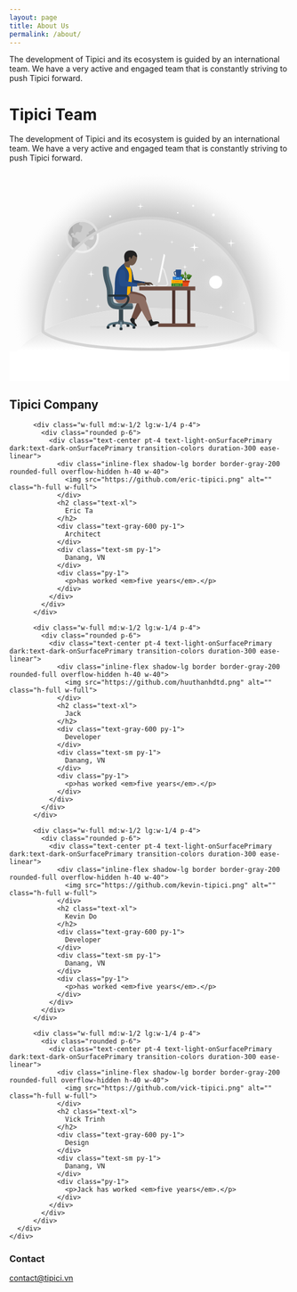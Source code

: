 ```yaml
---
layout: page
title: About Us
permalink: /about/
---
```


The development of Tipici and its ecosystem is guided by an international team. We have a very active and engaged team that is constantly striving to push Tipici forward.

<div class="mx-auto flex flex-col-reverse sm:flex-row items-center">
	<div class="sm:w-2/5 flex flex-col items-start mt-8 sm:mt-0">
	  <h1 class="text-3xl xl:text-4xl text-light-onSurfacePrimary dark:text-dark-onSurfacePrimary font-medium leading-normal mb-6 lg:pt-4 transition-colors duration-300 ease-linear">
		Tipici Team<br>
	  </h1>
	  <p class="lg:text-lg mb-4 sm:mb-12">
		The development of Tipici and its ecosystem is guided by an international team. We have a very active and engaged team that is constantly striving to push Tipici forward.
	  </p>
	</div>
	<div class="sm:w-3/5">
	  <svg data-name="Layer 1" xmlns="http://www.w3.org/2000/svg" viewBox="0 0 800 600">
		<defs>
		  <radialGradient id="a" cx="736.97" cy="537.14" r="280.78" gradientTransform="matrix(1.42 0 0 -1.38 -641.9 1131.89)" gradientUnits="userSpaceOnUse">
			<stop offset="0" stop-color="#b3b3b3"/>
			<stop offset=".47" stop-color="#b3b3b3"/>
			<stop offset=".54" stop-color="#b5b5b5" stop-opacity=".98"/>
			<stop offset=".62" stop-color="#bababa" stop-opacity=".91"/>
			<stop offset=".71" stop-color="#c3c3c3" stop-opacity=".79"/>
			<stop offset=".79" stop-color="#cfcfcf" stop-opacity=".64"/>
			<stop offset=".87" stop-color="#dedede" stop-opacity=".43"/>
			<stop offset=".95" stop-color="#f1f1f1" stop-opacity=".18"/>
			<stop offset="1" stop-color="#fff" stop-opacity="0"/>
		  </radialGradient>
		  <radialGradient id="b" cx="208.5" cy="961.5" r="59.5" gradientTransform="matrix(1 0 0 -1 0 1150)" gradientUnits="userSpaceOnUse">
			<stop offset=".76" stop-color="#e1e1e1"/>
			<stop offset=".78" stop-color="#e6e6e6" stop-opacity=".64"/>
			<stop offset=".8" stop-color="#ececec" stop-opacity=".3"/>
			<stop offset=".81" stop-color="#efefef" stop-opacity=".08"/>
			<stop offset=".82" stop-color="#f0f0f0" stop-opacity="0"/>
		  </radialGradient>
		  <linearGradient id="c" x1="400" y1="757" x2="400" y2="633" gradientTransform="matrix(1 0 0 -1 0 1150)" gradientUnits="userSpaceOnUse">
			<stop offset="0" stop-color="#e0e0e0"/>
			<stop offset=".29" stop-color="#e0e0e0" stop-opacity=".99"/>
			<stop offset=".43" stop-color="#e1e1e1" stop-opacity=".96"/>
			<stop offset=".54" stop-color="#e3e3e3" stop-opacity=".9"/>
			<stop offset=".64" stop-color="#e6e6e6" stop-opacity=".81"/>
			<stop offset=".72" stop-color="#e9e9e9" stop-opacity=".71"/>
			<stop offset=".8" stop-color="#ededed" stop-opacity=".57"/>
			<stop offset=".87" stop-color="#f2f2f2" stop-opacity=".41"/>
			<stop offset=".93" stop-color="#f8f8f8" stop-opacity=".23"/>
			<stop offset=".99" stop-color="#fefefe" stop-opacity=".03"/>
			<stop offset="1" stop-color="#fff" stop-opacity="0"/>
		  </linearGradient>
		  <radialGradient id="d" cx="589.6" cy="-783.2" r="78.65" gradientTransform="translate(1.02 1101.16)" gradientUnits="userSpaceOnUse">
			<stop offset="0" stop-color="#e0e0e0"/>
			<stop offset="1" stop-color="#ccc" stop-opacity="0"/>
		  </radialGradient>
		  <radialGradient id="e" cx="400" cy="-227.02" r="256.27" gradientTransform="translate(0 550.02)" gradientUnits="userSpaceOnUse">
			<stop offset="0" stop-color="#cfcfcf"/>
			<stop offset="1" stop-color="#d4d4d4"/>
		  </radialGradient>
		  <linearGradient id="f" x1="399" y1="-608.63" x2="399" y2="-626.63" gradientTransform="translate(0 1070.63)" gradientUnits="userSpaceOnUse">
			<stop offset="0" stop-color="#fff" stop-opacity="0"/>
			<stop offset="1" stop-color="#b3b3b3" stop-opacity=".8"/>
		  </linearGradient>
		  <radialGradient id="g" cx="474.96" cy="856.5" r="4.82" gradientTransform="matrix(1 0 0 -1 0 1150)" gradientUnits="userSpaceOnUse">
			<stop offset=".76" stop-color="#ebebeb"/>
			<stop offset=".77" stop-color="#ececec" stop-opacity=".86"/>
			<stop offset=".78" stop-color="#eee" stop-opacity=".66"/>
			<stop offset=".79" stop-color="#f0f0f0" stop-opacity=".48"/>
			<stop offset=".8" stop-color="#f2f2f2" stop-opacity=".33"/>
			<stop offset=".81" stop-color="#f3f3f3" stop-opacity=".21"/>
			<stop offset=".82" stop-color="#f4f4f4" stop-opacity=".12"/>
			<stop offset=".83" stop-color="#f4f4f4" stop-opacity=".05"/>
			<stop offset=".85" stop-color="#f5f5f5" stop-opacity=".01"/>
			<stop offset=".87" stop-color="#f5f5f5" stop-opacity="0"/>
		  </radialGradient>
		</defs>
		<path fill="url(#a)" d="M0 0h800v600H0z"/>
		<circle cx="208.5" cy="188.5" r="41.5" fill="#cdcdcd"/>
		<path d="M250 188.5a41.51 41.51 0 0 1-62 36.07 294.45 294.45 0 0 1 60.46-47.45A41.26 41.26 0 0 1 250 188.5z" fill="#c8c8c8"/>
		<path d="M244.94 186.61l-3.94-1.13-.47-.14a23.88 23.88 0 0 0-9.49.2c-5.8 1.72-2.45 6.06-9.38 4.08-.89-.25-.93-4.36-.48-5.93.19-.67 3.25-1.25 4.57-1.6a2.35 2.35 0 0 0 1.82-2.14l-1.31-3a2.58 2.58 0 0 1 1.36-2.26l5.38-2.09a5.9 5.9 0 0 0 2.85-2.32l6.25-6.14a41.26 41.26 0 0 1 7.9 24.36" fill="#b6b6b6"/>
		<path d="M219.43 213.69c.33 1.13 1.51 5.49 2.5 10.12.17.88.45 2.09.73 3.29a40.85 40.85 0 0 0 7.91-4.15 42.39 42.39 0 0 0 6.45-5.36l-17.67-4.19a2.45 2.45 0 0 1 .08.29z" fill="#afafaf"/>
		<path d="M208.69 162l-3.19 11.18c-1.28 4.47-5.08 3.38-8 2.56-7.16-2-7.86 2.11-8.63 4.79s-1.27 4.47-3.28 3.89-.07-4.85-3.42-5.81l-2-.56-10.94-3.12a41.55 41.55 0 0 1 32.4-27.36 19.4 19.4 0 0 0-2.41 4.25c-.77 2.68 1.95 4.18 5.75 5.27 4.51 1.27 3.91 4.23 3.72 4.91zm-7.02 41.5l-1.71 6s-3 3.78-3.71 4.55a76 76 0 0 0-8.87 10.17 41 41 0 0 1-5-3.48c-.7-.57-1.37-1.16-2-1.77l2.5-8.77v-16.9l2.54-1.41.34-.19 1.78.5 3.58 1c1.57.45 3.13 2.59 4.09 4.3 1.95 4.7 3.79 5.22 6.46 6z" fill="#b9b9b9"/>
		<path d="M250 188.5a41.43 41.43 0 0 1-18.42 34.5 21.14 21.14 0 0 0-11.07-9.26h-.08c-.91-.38-8.47-3.88-6.31-11.46.71-2.45 2.56-8.94 13.74-5.75 6.7 1.92 11.81 1 12.45-1.28 1.91-6.7.32-9.58.32-9.58a1.77 1.77 0 0 0 .31-.15h.06c2.45-1.36 4.16-6.32 7.51-8.08A41.3 41.3 0 0 1 250 188.5z" fill="#9b9b9b"/>
		<path d="M202.91 207.52c-2.07 7.36-6.67 6.53-6.67 6.53-3.33-.93-11.27 1-13.87 6.69-.7-.57-1.37-1.16-2-1.77s-1.38-1.31-2-2c.57-4.84-1-13 1-19.82 1.29-4.47-4.43-9-5.84-10.86-1.89-2.49-4.21-5.48-5.09-8.28.27-1 .58-2.07.94-3.08a41.35 41.35 0 0 1 10.27-16.15 12.55 12.55 0 0 1 1.06 8.28c-1 3.36 2.75 7.32 1.6 11.34a8 8 0 0 0-2-.35c-2-.07-3 .94-3.31 2l-.63 2.23c-.33 1.13.37 2 1.72 2.43 1.79.51 1.88 1 1.56 2.14s.29 3.23 1.63 3.61l4.25 1.21-.07.25c-2.36 8.54.94 12.1 5.37 13.35 8.5 2.43 10.89-1.72 10.89-1.72 1.28.39 1.44 3.08 1.19 3.97z" fill="#aaa"/>
		<path d="M208.5 129a59.5 59.5 0 1 0 59.5 59.5 59.5 59.5 0 0 0-59.5-59.5zm0 101a41.5 41.5 0 1 1 41.5-41.5 41.5 41.5 0 0 1-41.5 41.5z" fill="url(#b)"/>
		<path d="M615.24 227.87a293.48 293.48 0 0 0-98.09-68.15 301.13 301.13 0 0 0-234.3 0A292.74 292.74 0 0 0 188 224.57c-1.08 1.09-2.14 2.19-3.2 3.3C127.57 288 96.05 370.26 96 459.62c1.29 1.3 14 13.23 56.69 25.28 25.54 7.22 56.66 13 92.48 17.14 44.6 5.18 96.7 7.85 154.84 8 58.12-.11 110.22-2.78 154.82-8 35.82-4.15 66.94-9.92 92.48-17.14 42.64-12 55.4-24 56.69-25.28 0-89.35-31.56-171.62-88.76-231.75z" style="isolation:isolate" fill="#fff" opacity=".44999999"/>
		<path d="M374.5 93l1 7.16a1.55 1.55 0 0 0 .44.87 1.61 1.61 0 0 0 .87.44l7.15 1-7.16 1a1.55 1.55 0 0 0-.87.44 1.61 1.61 0 0 0-.44.87l-1 7.15-1-7.16a1.51 1.51 0 0 0-.49-.77 1.61 1.61 0 0 0-.87-.44l-7.15-1 7.16-1a1.52 1.52 0 0 0 .86-.56 1.61 1.61 0 0 0 .44-.87z" fill="#fff"/>
		<path d="M633.5 195l1.37 9.42a2 2 0 0 0 .57 1.14 2.08 2.08 0 0 0 1.14.58l9.42 1.36-9.42 1.37a2 2 0 0 0-1.72 1.71L633.5 220l-1.37-9.42a2 2 0 0 0-.57-1.14 2.08 2.08 0 0 0-1.14-.58L621 207.5l9.42-1.37a2 2 0 0 0 1.72-1.71zm-380 185l.82 5.65a1.24 1.24 0 0 0 .35.69 1.11 1.11 0 0 0 .68.34l5.65.82-5.65.82a1.24 1.24 0 0 0-.69.35 1.11 1.11 0 0 0-.34.68l-.82 5.65-.82-5.65a1.24 1.24 0 0 0-.35-.69 1.11 1.11 0 0 0-.68-.34l-5.65-.82 5.65-.82a1.24 1.24 0 0 0 .69-.35 1.11 1.11 0 0 0 .34-.68z" fill="#fafafa"/>
		<circle cx="288" cy="131" r="3" fill="#fff"/>
		<path d="M405.5 248l.6 4.15a1 1 0 0 0 .25.5 1 1 0 0 0 .51.25l4.14.6-4.15.6a1 1 0 0 0-.5.25 1 1 0 0 0-.25.51l-.6 4.14-.6-4.15a1 1 0 0 0-.25-.5 1 1 0 0 0-.51-.25l-4.14-.6 4.15-.6a1 1 0 0 0 .5-.25 1 1 0 0 0 .25-.51zm59-49l.6 4.15a1 1 0 0 0 .25.5 1 1 0 0 0 .51.25l4.14.6-4.15.6a1 1 0 0 0-.5.25 1 1 0 0 0-.25.51l-.6 4.14-.6-4.15a1 1 0 0 0-.25-.5 1 1 0 0 0-.51-.25l-4.14-.6 4.15-.6a1 1 0 0 0 .5-.25 1 1 0 0 0 .25-.51zm-231 86l1.15 7.91a1.66 1.66 0 0 0 .48 1 1.73 1.73 0 0 0 1 .49l7.87 1.1-7.91 1.15a1.66 1.66 0 0 0-1 .48 1.73 1.73 0 0 0-.49 1l-1.1 7.87-1.15-7.91a1.66 1.66 0 0 0-.48-1 1.73 1.73 0 0 0-1-.49l-7.87-1.1 7.91-1.15a1.66 1.66 0 0 0 1-.48 1.73 1.73 0 0 0 .49-1zm-69 78l.6 4.15a1 1 0 0 0 .25.5 1 1 0 0 0 .51.25l4.14.6-4.15.6a1 1 0 0 0-.5.25 1 1 0 0 0-.25.51l-.6 4.14-.6-4.15a1 1 0 0 0-.25-.5 1 1 0 0 0-.51-.25l-4.14-.6 4.15-.6a1 1 0 0 0 .5-.25 1 1 0 0 0 .25-.51zm390-112l.6 4.15a1 1 0 0 0 .25.5 1 1 0 0 0 .51.25l4.14.6-4.14.6a.87.87 0 0 0-.76.76l-.6 4.14-.6-4.15a1 1 0 0 0-.25-.5 1 1 0 0 0-.51-.25l-4.14-.6 4.14-.6a.87.87 0 0 0 .76-.76zm-332 112l.6 4.14a.87.87 0 0 0 .76.76l4.14.6-4.14.6a.87.87 0 0 0-.76.76l-.6 4.14-.6-4.15a1 1 0 0 0-.25-.5.91.91 0 0 0-.51-.25l-4.14-.6 4.14-.6a.87.87 0 0 0 .76-.76zm448 10l.6 4.15a.87.87 0 0 0 .26.5 1 1 0 0 0 .5.25l4.14.6-4.14.6a.87.87 0 0 0-.76.76l-.6 4.14-.6-4.15a1 1 0 0 0-.25-.5 1 1 0 0 0-.51-.25l-4.14-.6 4.15-.6a1 1 0 0 0 .5-.25 1 1 0 0 0 .25-.51z" fill="#fafafa"/>
		<path d="M373.5 173l.82 5.65a1.24 1.24 0 0 0 .35.69 1.11 1.11 0 0 0 .68.34l5.65.82-5.65.82a1.24 1.24 0 0 0-.69.35 1.11 1.11 0 0 0-.34.68l-.82 5.65-.82-5.65a1.24 1.24 0 0 0-.35-.69 1.11 1.11 0 0 0-.68-.34l-5.65-.82 5.65-.82a1.24 1.24 0 0 0 .69-.35 1.11 1.11 0 0 0 .34-.68zm231 210l.82 5.65a1.24 1.24 0 0 0 .35.69 1.11 1.11 0 0 0 .68.34l5.65.82-5.65.82a1.24 1.24 0 0 0-.69.35 1.11 1.11 0 0 0-.34.68l-.82 5.65-.82-5.65a1.24 1.24 0 0 0-.35-.69 1.11 1.11 0 0 0-.68-.34l-5.65-.82 5.65-.82a1.24 1.24 0 0 0 .69-.35 1.11 1.11 0 0 0 .34-.68zm-103-115l.82 5.65a1.24 1.24 0 0 0 .35.69 1.11 1.11 0 0 0 .68.34l5.65.82-5.65.82a1.24 1.24 0 0 0-.69.35 1.11 1.11 0 0 0-.34.68l-.82 5.65-.82-5.65a1.24 1.24 0 0 0-.35-.69 1.11 1.11 0 0 0-.68-.34l-5.65-.82 5.65-.82a1.24 1.24 0 0 0 .69-.35 1.11 1.11 0 0 0 .34-.68zm27-62l1.5 10.17a2.19 2.19 0 0 0 .62 1.24 2.26 2.26 0 0 0 1.23.62L542 219.5l-10.17 1.5a2.2 2.2 0 0 0-1.86 1.85L528.5 233l-1.5-10.17a2.19 2.19 0 0 0-.62-1.24 2.26 2.26 0 0 0-1.23-.62L515 219.5l10.17-1.5a2.2 2.2 0 0 0 1.86-1.85z" fill="#fff"/>
		<circle cx="525" cy="101" r="3" fill="#fafafa"/>
		<circle cx="481" cy="121" r="2" fill="#fff"/>
		<circle cx="639" cy="403" r="2" fill="#fff"/>
		<circle cx="583" cy="127" r="4" fill="#fafafa"/>
		<circle cx="144" cy="317" r="3" fill="#eee"/>
		<circle cx="376" cy="281.07" r="3" fill="#eee"/>
		<circle cx="140" cy="242" r="2" fill="#fafafa"/>
		<g>
		  <path d="M779 517s-86.71-124-379-124S21 517 21 517H0v83h800v-83z" fill="#fff"/>
		  <path d="M21 517s86.71-124 379-124 379 124 379 124z" fill="url(#c)"/>
		</g>
		<g>
		  <circle cx="589.5" cy="318.5" r="78.5" fill="url(#d)"/>
		  <circle cx="589.5" cy="318.5" r="18.5" fill="#fff"/>
		</g>
		<path d="M400 140a293.12 293.12 0 0 1 115.58 23.4 289.55 289.55 0 0 1 96.77 67.23c56.1 58.95 87.18 139.58 87.64 227.19-4 3.24-18.66 13.44-54.88 23.55-25.38 7.08-56.25 12.74-91.77 16.82-44.22 5.08-95.81 7.7-153.33 7.81-57.54-.11-109.13-2.73-153.35-7.81-35.52-4.08-66.39-9.74-91.77-16.82-36.24-10.12-50.89-20.32-54.89-23.55.47-87.64 31.55-168.25 87.65-227.19a289.41 289.41 0 0 1 96.76-67.23A293.16 293.16 0 0 1 400 140m0-8c-82.87 0-161 33.07-218.14 93.12C123.91 286 92 369.36 92 459.85a3.5 3.5 0 0 0 1 2.43c2 2.1 51.94 51.25 307 51.72 255.06-.47 305-49.62 307-51.72a3.5 3.5 0 0 0 1-2.43c0-90.49-31.91-173.85-89.86-234.73C561 165.07 482.87 132 400 132z" fill="url(#e)"/>
		<g>
		  <path d="M440.25 331H426a2 2 0 0 1 0-4h14.25a28.81 28.81 0 0 0 6.28-.59h.16c.32-.06 3.31-.65 3.31-3.45a19.79 19.79 0 0 0-.67-4.19c-2.07-8.92-4.23-16.59-5.66-21.66l-.15-.52c-.16-.57-.34-1.23-.53-1.93-1-3.73-3.65-13.63-6.52-13.63a2 2 0 0 1 0-4c5.94 0 8.51 9.59 10.39 16.59.18.69.35 1.32.51 1.88l.15.53c1.44 5.1 3.62 12.82 5.71 21.83A24.09 24.09 0 0 1 454 323c0 5-4.27 7-6.61 7.39a31.67 31.67 0 0 1-7.14.61z" fill="#ebebeb"/>
		  <path d="M441.77 238.43l-1-.43L424 320h1.06a5.4 5.4 0 0 0 5.31-4.21l14.52-71.38a5.34 5.34 0 0 0-3.12-5.98z" fill="#fafafa"/>
		  <path d="M568 444a18 18 0 0 1-18 18H248a18 18 0 0 1-18-18z" style="isolation:isolate" opacity=".2" fill="url(#f)"/>
		  <path d="M387 318l5 1h7.27a10.57 10.57 0 0 1 1.49.13c.92.16 2.5.44 3.57.69a3.17 3.17 0 0 1 1.84 1.1c1.08 1.36 4.82 4.78 4.83 5.79 0 .23-.05.75-.83.82-.95.09-6.14-3-6.14-3l-4-.59-1 1a16.49 16.49 0 0 0 3 1.35c1 .35 1 .68 1 1.18 0 .21-.09.68-.8.75-1.13.12-3.4-.28-5.12-.28a8.48 8.48 0 0 1-5.08-2h-7z" fill="#4d3e34"/>
		  <path d="M343 279c-4 0-9 1-9 14 0 6 2.22 22.78 8 30 4 5 37.62 3 43 3l2-8s-14.91-3.16-30.72-5.8c0 0-1.32-5.44-3.51-15.92C350 283 347.12 279 343 279z" fill="#1b3963"/>
		  <path d="M344 276c5 3 9 15.49 9 26 0 13-3 27-2 40a87.37 87.37 0 0 1 0 15h-31v-81z" fill="#22477d"/>
		  <path d="M345.72 428.62A5 5 0 0 1 345 426a4.66 4.66 0 0 1 1.44-3c4.56-5 6.56-7 6.56-7l8 6a10.7 10.7 0 0 0-3 8 9.64 9.64 0 0 0 2 6s4 2 4 8h-6.34a4 4 0 0 1-3.38-1.87z" fill="#212121"/>
		  <path d="M337 368c12 3 29 5 29 5-7 18-17 46-17 46l13 6s28.72-42 28.72-57.7c0-8.3-6.72-18.3-46.72-23.3-13.94-1.74-19 5-19 11 0 8 6 11.5 12 13z" fill="#6d4c41"/>
		  <path d="M395 426s.35 1.47 5 11c1.26 2.58 2.08 7 5 7 1.77 0 21.49-8.14 24-9 0-2-3-5-8-5-4 0-8 1-10 1s-5-9-5-9z" fill="#212121"/>
		  <path d="M327 350c-19.89 0-27 8-27 8s0 21 19 21h51c0 10 24.93 50.52 25 51l13-6s-13-40.33-19.89-57.8c-1.37-3.47-4.11-6.2-11.44-8.87-19.36-7.04-45.81-7.33-49.67-7.33z" fill="#8d6e63"/>
		  <path d="M390 331h-17c0-4 2-5 6-5 10 0 11 5 11 5z" fill="#fafafa"/>
		  <path d="M365 322h3c1.45 0 7.08-2 10-2 1.5 0 5.29 1.4 7 2 1.54.54 4 4.81 4 6 0 .74-.28 1-1 1-1 0-4-1-8-1-1.51 0-7 1-9 1h-6zm-15-51a12.27 12.27 0 0 1-5-1 14.64 14.64 0 0 0-1 6c0 2-1 4-3 4-17 0-14-14-14-14s3-3 3-5v-8c0-15 5-22 16-22s19 7.71 19 16c0 11-7 24-15 24z" fill="#6d584a"/>
		  <path d="M346 228c-15 0-18 12-18 18 0 5.22 1.84 9.52 2 12 .05.85 0 3 0 3s7.43-.77 10.42-2.49A3 3 0 0 0 342 256a20.35 20.35 0 0 1-1-5 3.76 3.76 0 0 1 3-4c2 0 3 1.24 3 5a2.78 2.78 0 0 0 3-2c.56-2.28 2.71-8 5-8 2 0 5 5 10 5 0-7-2-19-19-19z" fill="#212121"/>
		  <path d="M348 328a140.6 140.6 0 0 0 2-31c-.54-15.28-6-21-6-21s-1 1-4 1c-9 0-13-9-13-9l-7 8v81h14s12-4.15 12-12c0-1.76 1.13-11.89 2-17z" fill="#ffb300"/>
		  <path d="M327 266s-13 9-19 20.62c-5.69 11-6.95 32.79-6.75 42.27C301 352 299 354 299 365c0 0 3.95 4 18 4s18.91-9.18 19-11c.43-8.76 0-17 2-33 .62-5 4-15 4-25a30.2 30.2 0 0 0-5-17c-10-14-10-17-10-17z" fill="#22477d"/>
		  <path d="M323 282c-7 0-11 6-11 24 0 7.95 1.4 18.53 5 22 2.16 2.09 9 3 16 3h32v-9c-13-3-33-7-33-7v-16c0-10-2-17-9-17z" fill="#254e8a"/>
		  <path d="M417 331h-22v-1.11a1 1 0 0 1 .91-1l20-1.87a1 1 0 0 1 1.09.9z" fill="#fafafa"/>
		  <path fill="#e0e0e0" d="M417 331h-22l22-2v2z"/>
		  <path d="M272 279c0 37.75 12 44.64 12 71 0 21.07-1.48 41 26.63 41H353v-7a5 5 0 0 0-5-5h-37.37c-3.88 0-9-.48-11.26-2.77-3.44-3.46-3.41-13.48-3.38-23.18V350c0-13.83-2.92-23.17-5.74-32.22-3.08-9.85-6.26-20-6.26-38.78a5 5 0 0 0-5-4.95h-7z" fill="#546e7a"/>
		  <path d="M348 396h-37.37c-10.47 0-18.09-2.54-23.3-7.77-8.43-8.46-8.33-21.46-8.33-35.23v-3c0-11.24-2.3-18.61-5-27.15-3.29-10.56-7-22.52-7-43.85a5 5 0 0 1 5-5h5v5c0 19.81 3.34 30.51 6.58 40.87 2.79 8.93 5.42 17.37 5.42 30.13v3c0 11.64-.07 22.63 5.42 28.14 3.24 3.25 8.55 4.83 16.22 4.83H353v5a5 5 0 0 1-5 5z" fill="#455a64"/>
		  <path d="M321 392a3 3 0 0 1-1.28-5.71c.17-.08 17.28-8.38 17.28-20.46 0-2.71-.66-5.83-5.83-5.83H285a3 3 0 0 1 0-6h46.17c7.3 0 11.83 4.53 11.83 11.83 0 15.89-19.87 25.48-20.72 25.88a3 3 0 0 1-1.28.29zm15.1 48.69S334 437 319 437c-9.91 0-14.15 1.62-15.8 2.59a3.52 3.52 0 0 0-1.27 1.06l-1.3-.41-1-.19-3.63-.29c.16-2.05 2.31-8.76 23-8.76s22.83 6.71 23 8.76l-6 .48a1.14 1.14 0 0 0 .1.45z" fill="#263238"/>
		  <path d="M353 445.46c-.58-2.36-7.81-8.46-34-8.46s-33.46 6.1-34 8.46a.81.81 0 0 0 0-.22l-6-.48c.18-2.3 3-13.76 40-13.76s39.81 11.46 40 13.76l-6 .48a.81.81 0 0 0 0 .22z" fill="#546e7a"/>
		  <path fill="#37474f" d="M313 396h12v37h-12z"/>
		  <rect x="311" y="427" width="16" height="12" rx="3" ry="3" fill="#455a64"/>
		  <path d="M319 451a3 3 0 0 1-3-3v-14a3 3 0 0 1 6 0v14a3 3 0 0 1-3 3z" fill="#78909c"/>
		  <rect x="315" y="448" width="8" height="7" rx="2" ry="2" fill="#263238"/>
		  <rect x="278" y="444" width="8" height="7" rx="2" ry="2" fill="#263238"/>
		  <rect x="295" y="439" width="8" height="7" rx="2" ry="2" fill="#263238"/>
		  <rect x="335" y="439" width="8" height="7" rx="2" ry="2" fill="#263238"/>
		  <rect x="352" y="444" width="8" height="7" rx="2" ry="2" fill="#263238"/>
		  <g>
			<path d="M502 314a10.62 10.62 0 0 0-5.48-9.13l1-1.76A12.63 12.63 0 0 1 504 314z" fill="#33691e"/>
			<path d="M503 314l-2-.06a10.74 10.74 0 0 0-4.58-9.15l1.16-1.64A12.79 12.79 0 0 1 503 314z" fill="#33691e"/>
			<path d="M503 314a12.79 12.79 0 0 1 5.42-10.85l1.16 1.64A10.74 10.74 0 0 0 505 314z" fill="#33691e"/>
			<path d="M511.5 296c4.31 0 9.23 3.39 10.5 4.31-2.75 1.07-4.6 4.41-9.47 5.05-3.25.41-4-.77-4-.77s-2.57-.25-2.57-4c.04-1.94 1.68-4.59 5.54-4.59z" fill="#558b2f"/>
			<path d="M512.8 310.92c4.65-.65 6.41-9.54 9.2-10.61-2.17-.32-5.58 1-13.43 4.28-1.76 4.83.82 6.86 4.23 6.33z" fill="#33691e"/>
			<path d="M497.54 296.85c-4.24-2.09-10.86.26-12.54.86 2.47 1.48 2.12 9.46 6.63 10.94 3.18 1 5.65-.17 5.91-4.51 3.54-2 3.01-5.82 0-7.29z" fill="#558b2f"/>
			<path d="M491.63 308.65c-4.51-1.48-4.16-9.46-6.63-10.94 2.21.18 5.39 2.09 12.54 6.43-.26 4.34-2.65 5.55-5.91 4.51zM502 298h2v15h-2z" fill="#33691e"/>
			<path d="M503 287a11.61 11.61 0 0 0-3 7.38c0 4.62 3 4.62 3 4.62s3 0 3-2.77c0-2.41-3-4.61-3-9.23z" fill="#558b2f"/>
			<path d="M492 316l3 15h16l3-15z" fill="#e64a19"/>
			<path d="M514 319h-22a1 1 0 0 1-1-1v-4h24v4a1.08 1.08 0 0 1-1 1z" fill="#bf360c"/>
		  </g>
		  <g>
			<path fill="#ffb300" d="M463 312h32v10h-32z"/>
			<path fill="#ff8f00" d="M468 312h2v10h-2zm20 0h2v10h-2zm-15 3h12v4h-12z"/>
		  </g>
		  <g>
			<path fill="#2e7d32" d="M463 322h32v9h-32z"/>
			<path fill="#7cb342" d="M468 322h2v9h-2zm20 0h2v9h-2zm-15 3h12v3h-12z"/>
		  </g>
		  <g>
			<path fill="#1565c0" d="M467 303h27v9h-27z"/>
			<path fill="#64b5f6" d="M470 303h2v9h-2zm19 0h2v9h-2zm-14 3h11v3h-11z"/>
		  </g>
		  <g>
			<path d="M478 288l1 11h-3.71a3 3 0 0 1-2.89-2.21l-1.37-5a3 3 0 0 1 2.1-3.68 3.09 3.09 0 0 1 .8-.11z" fill="url(#g)"/>
			<path d="M480.09 300h-4.8a4 4 0 0 1-3.85-2.95l-1.37-5a3.93 3.93 0 0 1 .38-3 4 4 0 0 1 2.42-1.88 4.15 4.15 0 0 1 1.05-.14h5zm-6.16-11a1.88 1.88 0 0 0-.53.07 2 2 0 0 0-1.4 2.46l1.37 5a2 2 0 0 0 1.92 1.47h2.62l-.82-9z" fill="#1b3963"/>
			<path d="M477 303h12a111.16 111.16 0 0 0 2-19 1 1 0 0 0-1-1h-14a1 1 0 0 0-1 1 111.16 111.16 0 0 0 2 19z" fill="#254e8a"/>
		  </g>
		  <g>
			<path fill="#4e342e" d="M516.99 391.25L517 446h-8.99l-.01-54.75.01-55.25H517l-.01 55.25zm-43-.5L474 446h-8.99l-.01-55.25.01-54.75H474l-.01 54.75z"/>
			<path fill="#6d4c41" d="M371 331h160v11H371zm54 105h106v10H425z"/>
		  </g>
		</g>
	  </svg>
	</div>
  </div>
  
  <div>
	<div class="bg-light-surface dark:bg-dark-surface rounded transition-colors duration-300 ease-linear">
	  <h2 class="text-2xl xl:text-3xl text-center text-light-onSurfacePrimary dark:text-dark-onSurfacePrimary font-medium leading-normal mb-6 pt-4">
		Tipici Company
	  </h2>
	  <div class="flex flex-wrap -mx-2 md:-mx-4">
			
		  <div class="w-full md:w-1/2 lg:w-1/4 p-4">
			<div class="rounded p-6">
			  <div class="text-center pt-4 text-light-onSurfacePrimary dark:text-dark-onSurfacePrimary transition-colors duration-300 ease-linear">
				<div class="inline-flex shadow-lg border border-gray-200 rounded-full overflow-hidden h-40 w-40">
				  <img src="https://github.com/eric-tipici.png" alt="" class="h-full w-full">
				</div>
				<h2 class="text-xl">
				  Eric Ta
				</h2>
				<div class="text-gray-600 py-1">
				  Architect
				</div>
				<div class="text-sm py-1">
				  Danang, VN
				</div>
				<div class="py-1">
				  <p>has worked <em>five years</em>.</p>
				</div>
			  </div>
			</div>
		  </div>
			
		  <div class="w-full md:w-1/2 lg:w-1/4 p-4">
			<div class="rounded p-6">
			  <div class="text-center pt-4 text-light-onSurfacePrimary dark:text-dark-onSurfacePrimary transition-colors duration-300 ease-linear">
				<div class="inline-flex shadow-lg border border-gray-200 rounded-full overflow-hidden h-40 w-40">
				  <img src="https://github.com/huuthanhdtd.png" alt="" class="h-full w-full">
				</div>
				<h2 class="text-xl">
				  Jack
				</h2>
				<div class="text-gray-600 py-1">
				  Developer
				</div>
				<div class="text-sm py-1">
				  Danang, VN
				</div>
				<div class="py-1">
				  <p>has worked <em>five years</em>.</p>
				</div>
			  </div>
			</div>
		  </div>
			
		  <div class="w-full md:w-1/2 lg:w-1/4 p-4">
			<div class="rounded p-6">
			  <div class="text-center pt-4 text-light-onSurfacePrimary dark:text-dark-onSurfacePrimary transition-colors duration-300 ease-linear">
				<div class="inline-flex shadow-lg border border-gray-200 rounded-full overflow-hidden h-40 w-40">
				  <img src="https://github.com/kevin-tipici.png" alt="" class="h-full w-full">
				</div>
				<h2 class="text-xl">
				  Kevin Do
				</h2>
				<div class="text-gray-600 py-1">
				  Developer
				</div>
				<div class="text-sm py-1">
				  Danang, VN
				</div>
				<div class="py-1">
				  <p>has worked <em>five years</em>.</p>
				</div>
			  </div>
			</div>
		  </div>
			
		  <div class="w-full md:w-1/2 lg:w-1/4 p-4">
			<div class="rounded p-6">
			  <div class="text-center pt-4 text-light-onSurfacePrimary dark:text-dark-onSurfacePrimary transition-colors duration-300 ease-linear">
				<div class="inline-flex shadow-lg border border-gray-200 rounded-full overflow-hidden h-40 w-40">
				  <img src="https://github.com/vick-tipici.png" alt="" class="h-full w-full">
				</div>
				<h2 class="text-xl">
				  Vick Trinh
				</h2>
				<div class="text-gray-600 py-1">
				  Design
				</div>
				<div class="text-sm py-1">
				  Danang, VN
				</div>
				<div class="py-1">
				  <p>Jack has worked <em>five years</em>.</p>
				</div>
			  </div>
			</div>
		  </div>
	  </div>
	</div>
  </div>
 <!--/#features-->

### Contact

[contact@tipici.vn](mailto:contact@tipici.vn)